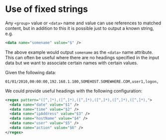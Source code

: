 # Use of fixed strings

Any `<group>` value or `<data>` name and value can use references to matched content, but in addition to this it is possible just to output a known string, e.g.

```xml
<data name="somename" value="$" />
```

The above example would output `somename` as the `<data>` name attribute. This can often be useful where there are no headings specified in the input data but we want to associate certain names with certain values.

Given the following data:

```
01/01/2010,00:00:00,192.168.1.100,SOMEHOST.SOMEWHERE.COM,user1,logon,
```

We could provide useful headings with the following configuration:

```xml
<regex pattern="([^,]*),([^,]*),([^,]*),([^,]*),([^,]*),([^,]*),">
  <data name="date" value="$1" />
  <data name="time" value="$2" />
  <data name="ipAddress" value="$3" />
  <data name="hostName" value="$4" />
  <data name="user" value="$5" />
  <data name="action" value="$6" />
</regex>
```